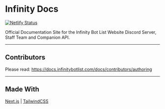 # Infinity Docs

[![Netlify Status](https://api.netlify.com/api/v1/badges/3b88fda1-2496-4bbb-8a90-c087b056abd2/deploy-status)](https://app.netlify.com/sites/goofy-shirley-71f877/deploys)

Official Documentation Site for the Infinity Bot List Website
Discord Server, Staff Team and Companion API.

---

## Contributors
Please read: https://docs.infinitybotlist.com/docs/contributors/authoring

---

## Made With
[Next.js](https://nextjs.org/) | [TailwindCSS](https://tailwindcss.com/)

